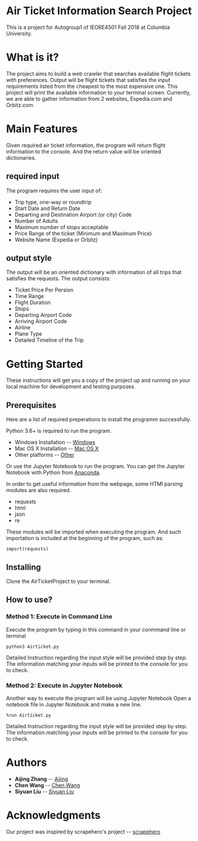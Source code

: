 # Air Ticket Information Search Project

This is a project for Autogroup1 of IEORE4501 Fall 2018 at Columbia University.

# What is it?

The project aims to build a web crawler that searches available flight tickets with preferences. 
Output will be flight tickets that satisfies the input requirements listed from the cheapest to the most expensive one.
This project will print the available information to your terminal screen.
Currently, we are able to gather information from 2 websites, Expedia.com and Orbitz.com

# Main Features

Given required air ticket information, the program will return flight information to the console. And the return value will be oriented dictionaries.

## required input
The program requires the user input of:
* Trip type, one-way or roundtrip
* Start Date and Return Date
* Departing and Destination Airport (or city) Code
* Number of Adults
* Maximum number of stops acceptable
* Price Range of the ticket (Minimum and Maximum Price)
* Website Name (Expedia or Orbitz)

## output style
The output will be an oriented dictionary with information of all trips that satisfies the requests. 
The output consists:
* Ticket Price Per Persion
* Time Range
* Flight Duration
* Stops
* Departing Airport Code
* Arriving Airport Code
* Airline
* Plane Type
* Detailed Timeline of the Trip


# Getting Started

These instructions will get you a copy of the project up and running on your local machine for development and testing purposes.

## Prerequisites

Here are a list of required preperations to install the programm successfully.

Python 3.6+ is required to run the program.

* Windows Installation -- [Windows](https://www.python.org/downloads/windows/)
* Mac OS X Installation -- [Mac OS X](https://www.python.org/downloads/mac-osx/)
* Other platforms -- [Other](https://www.python.org/download/other/)

Or use the Jupyter Notebook to run the program.
You can get the Jupyter Notebook with Python from [Anaconda](https://www.anaconda.com/download/).

In order to get useful information from the webpage, some HTMl parsing modules are also required.
* requests
* html
* json
* re

These modules will be imported when executing the program. And such importation is included at the beginning of the program, such as:
```
import(requests)
```
 
## Installing

Clone the AirTicketProject to your terminal.

## How to use?

### Method 1: Execute in Command Line
Execute the program by typing in this command in your conmmand line or terminal
```
python3 Airticket.py
```
Detailed Instruction regarding the input style will be provided step by step.
The information matching your inputs will be printed to the console for you to check.


### Method 2: Execute in Jupyter Notebook
Another way to execute the program will be using Jupyter Notebook
Open a notebook file in Jupyter Notebook and make a new line.
```
%run Airticket.py
```
Detailed Instruction regarding the input style will be provided step by step.
The information matching your inputs will be printed to the console for you to check.

# Authors

* **Aijing Zhang** -- [Aijing](https://github.com/az2525)
* **Chen Wang** -- [Chen Wang](https://github.com/muliamuli)
* **Siyuan Liu** -- [Siyuan Liu](https://github.com/intoxiah2014)

# Acknowledgments

Our project was inspired by scrapehero's project -- [scrapehero](https://gist.github.com/scrapehero/bc34513e2ea72dc0890ad47fbd8a1a4f)
